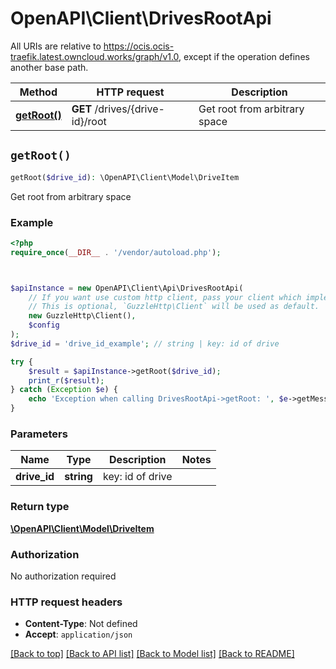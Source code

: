 # OpenAPI\Client\DrivesRootApi

All URIs are relative to https://ocis.ocis-traefik.latest.owncloud.works/graph/v1.0, except if the operation defines another base path.

| Method | HTTP request | Description |
| ------------- | ------------- | ------------- |
| [**getRoot()**](DrivesRootApi.md#getRoot) | **GET** /drives/{drive-id}/root | Get root from arbitrary space |


## `getRoot()`

```php
getRoot($drive_id): \OpenAPI\Client\Model\DriveItem
```

Get root from arbitrary space

### Example

```php
<?php
require_once(__DIR__ . '/vendor/autoload.php');



$apiInstance = new OpenAPI\Client\Api\DrivesRootApi(
    // If you want use custom http client, pass your client which implements `GuzzleHttp\ClientInterface`.
    // This is optional, `GuzzleHttp\Client` will be used as default.
    new GuzzleHttp\Client(),
    $config
);
$drive_id = 'drive_id_example'; // string | key: id of drive

try {
    $result = $apiInstance->getRoot($drive_id);
    print_r($result);
} catch (Exception $e) {
    echo 'Exception when calling DrivesRootApi->getRoot: ', $e->getMessage(), PHP_EOL;
}
```

### Parameters

| Name | Type | Description  | Notes |
| ------------- | ------------- | ------------- | ------------- |
| **drive_id** | **string**| key: id of drive | |

### Return type

[**\OpenAPI\Client\Model\DriveItem**](../Model/DriveItem.md)

### Authorization

No authorization required

### HTTP request headers

- **Content-Type**: Not defined
- **Accept**: `application/json`

[[Back to top]](#) [[Back to API list]](../../README.md#endpoints)
[[Back to Model list]](../../README.md#models)
[[Back to README]](../../README.md)
